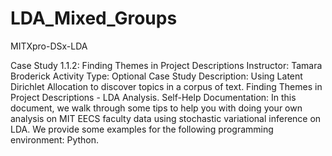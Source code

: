 # LDA_Mixed_Groups
MITXpro-DSx-LDA

Case Study 1.1.2: Finding Themes in Project Descriptions Instructor: Tamara Broderick Activity Type: Optional Case Study Description: Using Latent Dirichlet Allocation to discover topics in a corpus of text. Finding Themes in Project Descriptions - LDA Analysis. Self-Help Documentation: In this document, we walk through some tips to help you with doing your own analysis on MIT EECS faculty data using stochastic variational inference on LDA. We provide some examples for the following programming environment: Python.
